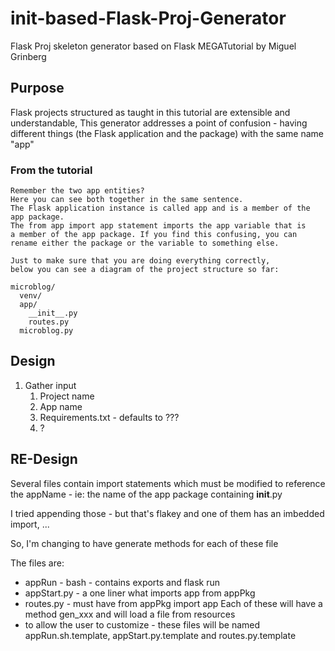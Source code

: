# init-based-Flask-Proj-Generator
Flask Proj skeleton generator based on Flask MEGATutorial by Miguel Grinberg

## Purpose
Flask projects structured as taught in this tutorial are extensible and 
understandable,
This generator addresses a point of confusion - having different things
(the Flask application and the package) with the same name "app"

### From the tutorial

    Remember the two app entities? 
    Here you can see both together in the same sentence. 
    The Flask application instance is called app and is a member of the 
    app package. 
    The from app import app statement imports the app variable that is 
    a member of the app package. If you find this confusing, you can
    rename either the package or the variable to something else.

    Just to make sure that you are doing everything correctly, 
    below you can see a diagram of the project structure so far:

    microblog/
      venv/
      app/
        __init__.py
        routes.py
      microblog.py

## Design
  1. Gather input
     1. Project name
     2. App name
     3. Requirements.txt - defaults to ???
     4. ?
## RE-Design
  Several files contain import statements which must be modified to 
reference the appName  - ie: the name of the app package 
containing __init__.py 

I tried appending those - but that's flakey and one of them has an 
imbedded import, ... 

So, I'm changing to have generate methods for each of these file

The files are: 
  - appRun - bash - contains exports and flask run
  - appStart.py - a one liner what imports app from appPkg
  - routes.py - must have from appPkg import app
Each of these will have a method gen_xxx and will load a file from resources
  - to allow the user to customize - these files will be named appRun.sh.template,
appStart.py.template and routes.py.template